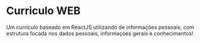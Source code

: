 # Curriculo WEB

Um currículo baseado em ReactJS utilizando de informações pessoais, com estrutura focada nos dados pessoais, informações gerais e conhecimentos!
